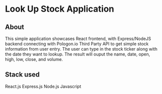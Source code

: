 # Look Up Stock Application

## About
This simple application showcases React frontend, with Express/NodeJS backend connecting with Pologon.io Third Party API to get simple stock information from user entry.
The user can type in the stock ticker along with the date they want to lookup. The result will ouput the name, date, open, high, low, close, and volume.

## Stack used

React.js
Express.js
Node.js
Javascript

